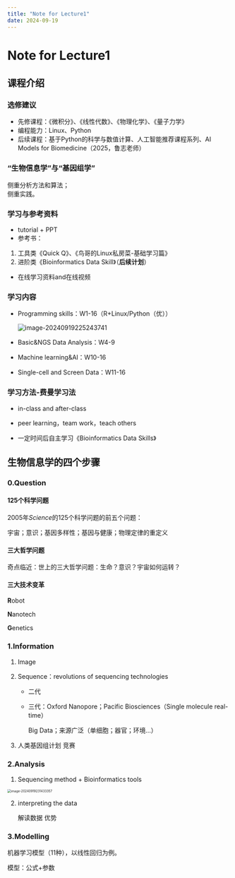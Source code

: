 ```yaml
---
title: "Note for Lecture1"
date: 2024-09-19
---
```

# Note for Lecture1
## 课程介绍
### 选修建议
- 先修课程：《微积分》、《线性代数》、《物理化学》、《量子力学》  
- 编程能力：Linux、Python  
- 后续课程：基于Python的科学与数值计算、人工智能推荐课程系列、AI Models for Biomedicine（2025，鲁志老师）  

### “生物信息学”与“基因组学”
侧重分析方法和算法；  
侧重实践。  

### 学习与参考资料  
- tutorial + PPT   
- 参考书：
1. 工具类《Quick Q》、《鸟哥的Linux私房菜-基础学习篇》
2. 进阶类《Bioinformatics Data Skill》（**后续计划**）
- 在线学习资料and在线视频

### 学习内容
- Programming skills：W1-16（R+Linux/Python（优））

  <img src="C:\Users\86137\AppData\Roaming\Typora\typora-user-images\image-20240919225243741.png" alt="image-20240919225243741" style="zoom:100%;" />

- Basic&NGS Data Analysis：W4-9

- Machine learning&AI：W10-16

- Single-cell and Screen Data：W11-16

### 学习方法-费曼学习法
- in-class and after-class

- peer learning，team work，teach others

- 一定时间后自主学习《Bioinformatics Data Skills》

  

## 生物信息学的四个步骤

### 0.Question

#### 125个科学问题

2005年*Science*的125个科学问题的前五个问题：

宇宙；意识；基因多样性；基因与健康；物理定律的重定义

#### 三大哲学问题

奇点临近：世上的三大哲学问题：生命？意识？宇宙如何运转？

#### 三大技术变革

**R**obot

**N**anotech

**G**enetics



### 1.Information

1. Image

2. Sequence：revolutions of sequencing technologies

   - 二代

   - 三代：Oxford Nanopore；Pacific Biosciences（Single molecule real-time）

     Big Data；来源广泛（单细胞；器官；环境...）

3. 人类基因组计划 竞赛

### 2.Analysis

1. Sequencing method + Bioinformatics tools

<img src="C:\Users\86137\AppData\Roaming\Typora\typora-user-images\image-20240919231433357.png" alt="image-20240919231433357" style="zoom:50%;" />

2. interpreting the data

   解读数据 优势

### 3.Modelling

机器学习模型（11种），以线性回归为例。



模型：公式+参数











